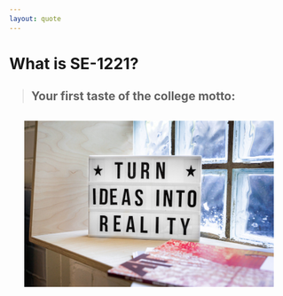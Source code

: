 ```yaml
---
layout: quote
---
```


# What is SE-1221?

> ## Your first taste of the college motto:

![reality](/ideas.jpeg)

<style>
img {
  margin-top: 32px;
  height: 300px;
  display: block;
  margin-left: auto;
  margin-right: auto;
}
</style>